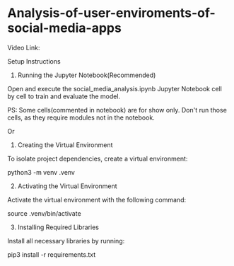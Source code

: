 # Analysis-of-user-enviroments-of-social-media-apps
Video Link:


Setup Instructions
1. Running the Jupyter Notebook(Recommended)

Open and execute the social_media_analysis.ipynb Jupyter Notebook cell by cell to train and evaluate the model.

PS: Some cells(commented in notebook) are for show only. Don't run those cells, as they require modules not in the notebook.

Or
1. Creating the Virtual Environment

To isolate project dependencies, create a virtual environment:

python3 -m venv .venv

2. Activating the Virtual Environment

Activate the virtual environment with the following command:

source .venv/bin/activate

3. Installing Required Libraries

Install all necessary libraries by running:

pip3 install -r requirements.txt
